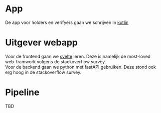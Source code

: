 # App

De app voor holders en verifyers gaan we schrijven in
[kotlin](https://kotlinlang.org/)

# Uitgever webapp

Voor de frontend gaan we [svelte](https://svelte.dev/) leren. Deze is namelijk
de most-loved web-framwork volgens de stackoverflow survey.  
Voor de backend gaan we python met fastAPI gebruiken. Deze stond ook erg hoog in
de stackoverflow survey.

# Pipeline

TBD
